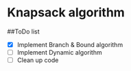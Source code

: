 # Knapsack algorithm

##ToDo list
- [x] Implement Branch & Bound algorithm
- [ ] Implement Dynamic algorithm
- [ ] Clean up code
